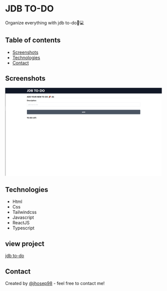# JDB TO-DO

Organize everything with jdb to-do📝💻

## Table of contents

- [Screenshots](#screenshots)
- [Technologies](#technologies)
- [Contact](#contact)

## Screenshots

![Portfolio screenshot](./src/assets/img/todo.png)

## Technologies

- Html
- Css
- Tailwindcss
- Javascript
- ReactJS
- Typescript

## view project

[jdb to-do](https://jhosep98.github.io/the-weather-search/)

## Contact

Created by [@jhosep98](https://jhosep98.github.io/Portfolio2020jdb/) - feel free to contact me!
